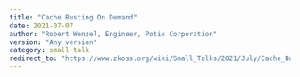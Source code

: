 ```yaml
---
title: "Cache Busting On Demand"
date: 2021-07-07
author: "Robert Wenzel, Engineer, Potix Corporation"
version: "Any version"
category: small-talk
redirect_to: "https://www.zkoss.org/wiki/Small_Talks/2021/July/Cache_Busting_On_Demand"
---
```

